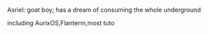 Asriel: goat boy; has a dream of consuming the whole underground

including AurixOS,Flanterm,most tuto
